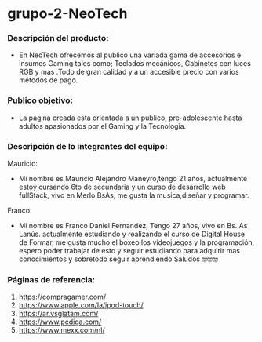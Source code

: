 # grupo-2-NeoTech

### Descripción del producto:
 - En NeoTech ofrecemos al publico una variada gama de accesorios e insumos Gaming tales como; Teclados mecánicos, Gabinetes con luces RGB y mas .Todo de gran calidad y a un
accesible precio con varios métodos de pago.

### Publico objetivo:
 - La pagina creada esta orientada a un publico,
pre-adolescente hasta adultos apasionados por el Gaming y la Tecnologia.

### Descripción de lo integrantes del equipo:

Mauricio:
 - Mi nombre es Mauricio Alejandro Maneyro,tengo 21 años, actualmente estoy cursando 6to de secundaria y un curso de desarrollo web fullStack, vivo en Merlo BsAs, me gusta la musica,diseñar y programar.

Franco:
 - Mi nombre es Franco Daniel Fernandez, Tengo 27 años, vivo en Bs. As Lanús.
actualmente estudiando y realizando el curso de Digital House de Formar, me gusta mucho el boxeo,los videojuegos y la programación,
espero poder trabajar de esto y seguir estudiando para adquirir mas conocimientos y sobretodo seguir aprendiendo
Saludos 🤓🤓🤓

### Páginas de referencia:
 1. https://compragamer.com/
 2. https://www.apple.com/la/ipod-touch/
 3. https://ar.vsglatam.com/
 4. https://www.pcdiga.com/
 5. https://www.mexx.com/nl/
